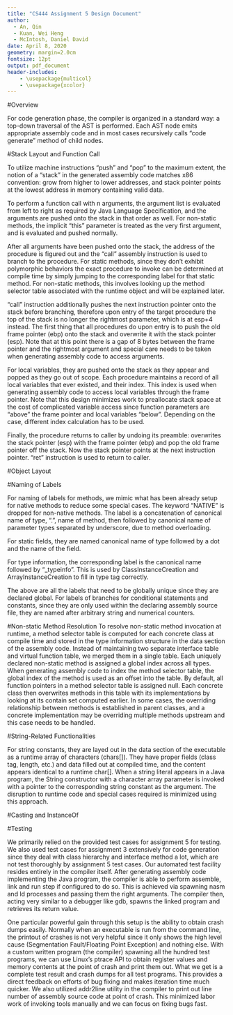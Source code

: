 ```yaml
---
title: "CS444 Assignment 5 Design Document"
author:
  - An, Qin
  - Kuan, Wei Heng
  - McIntosh, Daniel David
date: April 8, 2020
geometry: margin=2.0cm
fontsize: 12pt
output: pdf_document
header-includes:
    - \usepackage{multicol}
    - \usepackage{xcolor}
---
```


#Overview
  
For code generation phase, the compiler is organized in a standard way: a top-down traversal of the AST is performed. Each AST node emits appropriate assembly code and in most cases recursively calls “code generate” method of child nodes. 

#Stack Layout and Function Call
  
To utilize machine instructions “push” and “pop” to the maximum extent, the notion of a “stack” in the generated assembly code matches x86 convention: grow from higher to lower addresses, and stack pointer points at the lowest address in memory containing valid data.
  
To perform a function call with n arguments, the argument list is evaluated from left to right as required by Java Language Specification, and the arguments are pushed onto the stack in that order as well. For non-static methods, the implicit “this” parameter is treated as the very first argument, and is evaluated and pushed normally.
  
After all arguments have been pushed onto the stack, the address of the procedure is figured out and the “call” assembly instruction is used to branch to the procedure. For static methods, since they don’t exhibit polymorphic behaviors the exact procedure to invoke can be determined at compile time by simply jumping to the corresponding label for that static method. For non-static methods, this involves looking up the method selector table associated with the runtime object and will be explained later.
  
“call” instruction additionally pushes the next instruction pointer onto the stack before branching, therefore upon entry of the target procedure the top of the stack is no longer the rightmost parameter, which is at esp+4 instead. The first thing that all procedures do upon entry is to push the old frame pointer (ebp) onto the stack and overwrite it with the stack pointer (esp). Note that at this point there is a gap of 8 bytes between the frame pointer and the rightmost argument and special care needs to be taken when generating assembly code to access arguments.
  
For local variables, they are pushed onto the stack as they appear and popped as they go out of scope. Each procedure maintains a record of all local variables that ever existed, and their index. This index is used when generating assembly code to access local variables through the frame pointer. Note that this design minimizes work to preallocate stack space at the cost of complicated variable access since function parameters are “above” the frame pointer and local variables “below”. Depending on the case, different index calculation has to be used.
  
Finally, the procedure returns to caller by undoing its preamble: overwrites the stack pointer (esp) with the frame pointer (ebp) and pop the old frame pointer off the stack. Now the stack pointer points at the next instruction pointer. “ret” instruction is used to return to caller.

#Object Layout

#Naming of Labels
  
For naming of labels for methods, we mimic what has been already setup for native methods to reduce some special cases. The keyword “NATIVE” is dropped for non-native methods. The label is a concatenation of canonical name of type, “.”, name of method, then followed by canonical name of parameter types separated by underscore, due to method overloading.
  
For static fields, they are named canonical name of type followed by a dot and the name of the field.
  
For type information, the corresponding label is the canonical name followed by “_typeinfo”. This is used by ClassInstanceCreation and ArrayInstanceCreation to fill in type tag correctly.
  
The above are all the labels that need to be globally unique since they are declared global. For labels of branches for conditional statements and constants, since they are only used within the declaring assembly source file, they are named after arbitrary string and numerical counters.

#Non-static Method Resolution
To resolve non-static method invocation at runtime, a method selector table is computed for each concrete class at compile time and stored in the type information structure in the data section of the assembly code. Instead of maintaining two separate interface table and virtual function table, we merged them in a single table. Each uniquely declared non-static method is assigned a global index across all types. When generating assembly code to index the method selector table, the global index of the method is used as an offset into the table. By default, all function pointers in a method selector table is assigned null. Each concrete class then overwrites methods in this table with its implementations by looking at its contain set computed earlier. In some cases, the overriding relationship between methods is established in parent classes, and a concrete implementation may be overriding multiple methods upstream and this case needs to be handled.

#String-Related Functionalities

For string constants, they are layed out in the data section of the executable as a runtime array of characters (chars[]). They have proper fields (class tag, length, etc.) and data filled out at compiled time, and the content appears identical to a runtime char[]. When a string literal appears in a Java program, the String constructor with a character array parameter is invoked with a pointer to the corresponding string constant as the argument. The disruption to runtime code and special cases required is minimized using this approach.

#Casting and InstanceOf

#Testing
  
We primarily relied on the provided test cases for assignment 5 for testing. We also used test cases for assignment 3 extensively for code generation since they deal with class hierarchy and interface method a lot, which are not test thoroughly by assignment 5 test cases. Our automated test facility resides entirely in the compiler itself. After generating assembly code implementing the Java program, the compiler is able to perform assemble, link and run step if configured to do so. This is achieved via spawning nasm and ld processes and passing them the right arguments. The compiler then, acting very similar to a debugger like gdb, spawns the linked program and retrieves its return value.
  
One particular powerful gain through this setup is the ability to obtain crash dumps easily. Normally when an executable is run from the command line, the printout of crashes is not very helpful since it only shows the high level cause (Segmentation Fault/Floating Point Exception) and nothing else. With a custom written program (the compiler) spawning all the hundred test programs, we can use Linux’s ptrace API to obtain register values and memory contents at the point of crash and print them out. What we get is a complete test result and crash dumps for all test programs. This provides a direct feedback on efforts of bug fixing and makes iteration time much quicker. We also utilized addr2line utility in the compiler to print out line number of assembly source code at point of crash. This minimized labor work of invoking tools manually and we can focus on fixing bugs fast.
